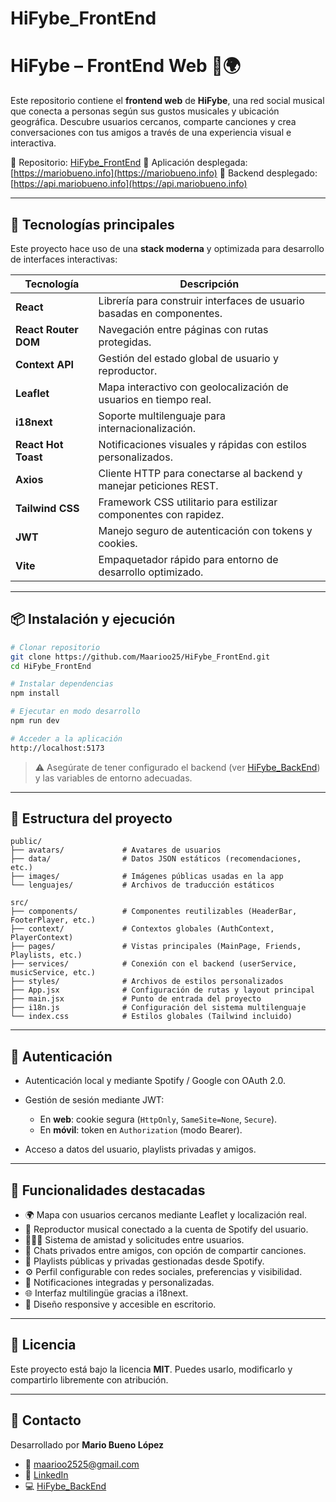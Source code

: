 # HiFybe_FrontEnd
# HiFybe – FrontEnd Web 🎷🌍

Este repositorio contiene el **frontend web** de **HiFybe**, una red social musical que conecta a personas según sus gustos musicales y ubicación geográfica. Descubre usuarios cercanos, comparte canciones y crea conversaciones con tus amigos a través de una experiencia visual e interactiva.

🔗 Repositorio: [HiFybe\_FrontEnd](https://github.com/Maarioo25/HiFybe_FrontEnd)
🚪 Aplicación desplegada: [https://mariobueno.info](https://mariobueno.info)
🚪 Backend desplegado: [https://api.mariobueno.info](https://api.mariobueno.info)

---

## 🚀 Tecnologías principales

Este proyecto hace uso de una **stack moderna** y optimizada para desarrollo de interfaces interactivas:

| Tecnología           | Descripción                                                           |
| -------------------- | --------------------------------------------------------------------- |
| **React**            | Librería para construir interfaces de usuario basadas en componentes. |
| **React Router DOM** | Navegación entre páginas con rutas protegidas.                        |
| **Context API**      | Gestión del estado global de usuario y reproductor.                   |
| **Leaflet**          | Mapa interactivo con geolocalización de usuarios en tiempo real.      |
| **i18next**          | Soporte multilenguaje para internacionalización.                      |
| **React Hot Toast**  | Notificaciones visuales y rápidas con estilos personalizados.         |
| **Axios**            | Cliente HTTP para conectarse al backend y manejar peticiones REST.    |
| **Tailwind CSS**     | Framework CSS utilitario para estilizar componentes con rapidez.      |
| **JWT**              | Manejo seguro de autenticación con tokens y cookies.                  |
| **Vite**             | Empaquetador rápido para entorno de desarrollo optimizado.            |

---

## 📦 Instalación y ejecución

```bash
# Clonar repositorio
git clone https://github.com/Maarioo25/HiFybe_FrontEnd.git
cd HiFybe_FrontEnd

# Instalar dependencias
npm install

# Ejecutar en modo desarrollo
npm run dev

# Acceder a la aplicación
http://localhost:5173
```

> ⚠️ Asegúrate de tener configurado el backend (ver [HiFybe\_BackEnd](https://github.com/Maarioo25/HiFybe_BackEnd)) y las variables de entorno adecuadas.

---

## 📁 Estructura del proyecto

```
public/
├── avatars/             # Avatares de usuarios
├── data/                # Datos JSON estáticos (recomendaciones, etc.)
├── images/              # Imágenes públicas usadas en la app
└── lenguajes/           # Archivos de traducción estáticos

src/
├── components/          # Componentes reutilizables (HeaderBar, FooterPlayer, etc.)
├── context/             # Contextos globales (AuthContext, PlayerContext)
├── pages/               # Vistas principales (MainPage, Friends, Playlists, etc.)
├── services/            # Conexión con el backend (userService, musicService, etc.)
├── styles/              # Archivos de estilos personalizados
├── App.jsx              # Configuración de rutas y layout principal
├── main.jsx             # Punto de entrada del proyecto
├── i18n.js              # Configuración del sistema multilenguaje
└── index.css            # Estilos globales (Tailwind incluido)
```

---

## 🔐 Autenticación

* Autenticación local y mediante Spotify / Google con OAuth 2.0.
* Gestión de sesión mediante JWT:

  * En **web**: cookie segura (`HttpOnly`, `SameSite=None`, `Secure`).
  * En **móvil**: token en `Authorization` (modo Bearer).
* Acceso a datos del usuario, playlists privadas y amigos.

---

## 🗽️ Funcionalidades destacadas

* 🌍 Mapa con usuarios cercanos mediante Leaflet y localización real.
* 🎵 Reproductor musical conectado a la cuenta de Spotify del usuario.
* 🧑‍🤝‍🧑 Sistema de amistad y solicitudes entre usuarios.
* 💬 Chats privados entre amigos, con opción de compartir canciones.
* 📁 Playlists públicas y privadas gestionadas desde Spotify.
* ⚙️ Perfil configurable con redes sociales, preferencias y visibilidad.
* 🔔 Notificaciones integradas y personalizadas.
* 🌐 Interfaz multilingüe gracias a i18next.
* 📱 Diseño responsive y accesible en escritorio.

---

## 📜 Licencia

Este proyecto está bajo la licencia **MIT**. Puedes usarlo, modificarlo y compartirlo libremente con atribución.

---

## 🤝 Contacto

Desarrollado por **Mario Bueno López**

* 📧 [maarioo2525@gmail.com](mailto:maarioo2525@gmail.com)
* 🔗 [LinkedIn](https://www.linkedin.com/in/mario-bueno25/)
* 💻 [HiFybe\_BackEnd](https://github.com/Maarioo25/HiFybe_BackEnd)
